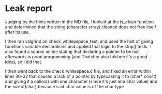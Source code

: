 # Leak report

Judging by the hints written in the MD file, I looked at the is_clean function and determined that the string (character array) cleaned does not free itself after its use.  

I then ran valgrind on check_whitepspace_test, and used the hint of giving functions variable declarations and applied that logic to the strip() tests. I also found a source online stating that declaring a pointer to be null afterwards is good programming (and Thatcher also told me it's a good idea), so I did that.

I then went back to the check_whitespace.c file, and fixed an error within lines 30-32 that caused a lack of a pointer by typecasting it to (char* const) and giving it a calloc() with one character (since it's just one char value) and the sizeof(char) because said char value is of the char type